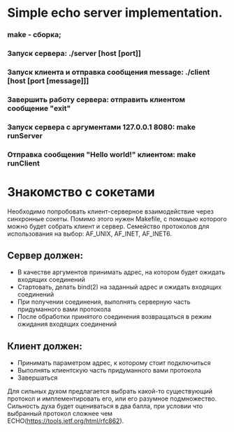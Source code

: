 # Simple echo server implementation.

### make - сборка;
### Запуск сервера: ./server [host [port]]
### Запуск клиента и отправка сообщения message: ./client [host [port [message]]]
### Завершить работу сервера: отправить клиентом сообщение "exit"
### Запуск сервера с аргументами 127.0.0.1 8080: make runServer
### Отправка сообщения "Hello world!" клиентом: make runClient

# Знакомство с сокетами

Необходимо попробовать клиент-серверное взаимодействие через синхронные сокеты.
Помимо этого нужен Makefile, с помощью которого можно будет собрать клиент и сервер.
Семейство протоколов для использования на выбор: AF_UNIX, AF_INET, AF_INET6.

## Сервер должен:
 * В качестве аргументов принимать адрес, на котором будет ожидать входящих соединений
 * Стартовать, делать bind(2) на заданный адрес и ожидать входящих соединений
 * При получении соединения, выполнять серверную часть придуманного вами протокола
 * После обработки принятого соединения возвращаться в режим ожидания входящих соединений

## Клиент должен:
 * Принимать параметром адрес, к которому стоит подключиться
 * Выполнять клиентскую часть придуманного вами протокола
 * Завершаться

Для сильных духом предлагается выбрать какой-то существующий протокол и имплементировать его, или его разумное подмножество.
Сильность духа будет оцениваться в два балла, при условии что выбранный протокол сложнее чем ECHO(https://tools.ietf.org/html/rfc862).
